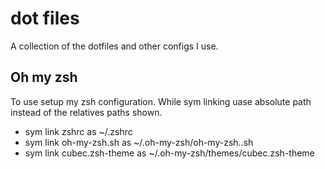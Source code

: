 # dot files
A collection of the dotfiles and other configs I use.

## Oh my zsh
To use setup my zsh configuration. While sym linking uase absolute path instead of the relatives paths shown.

- sym link zshrc as ~/.zshrc
- sym link oh-my-zsh.sh as ~/.oh-my-zsh/oh-my-zsh..sh
- sym link cubec.zsh-theme as ~/.oh-my-zsh/themes/cubec.zsh-theme



